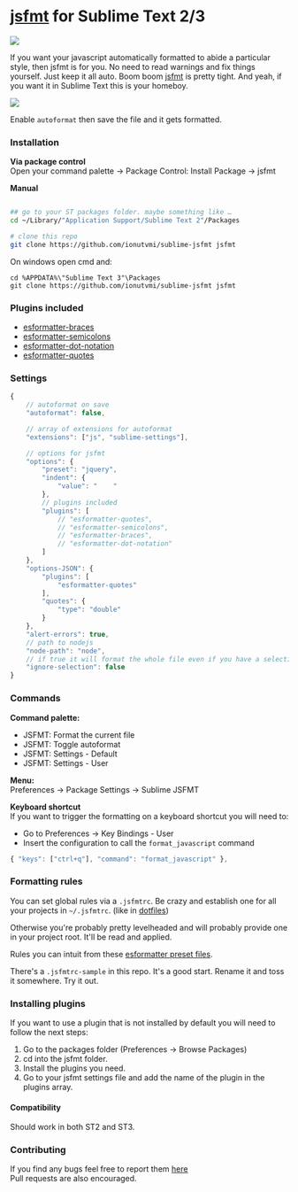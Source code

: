 [jsfmt](https://github.com/rdio/jsfmt) for Sublime Text 2/3
=================

![](https://david-dm.org/ionutvmi/sublime-jsfmt.svg)

If you want your javascript automatically formatted to abide a particular style, 
then jsfmt is for you.  No need to read warnings and fix things yourself. 
Just keep it all auto. Boom boom [jsfmt](https://github.com/rdio/jsfmt) is pretty tight. 
And yeah, if you want it in Sublime Text this is your homeboy.

![](http://i.imgur.com/zkBvQ6X.gif)

Enable `autoformat` then save the file and it gets formatted.

### Installation

**Via package control**  
Open your command palette -> Package Control: Install Package -> jsfmt

**Manual**
```bash

## go to your ST packages folder. maybe something like …
cd ~/Library/"Application Support/Sublime Text 2"/Packages

# clone this repo
git clone https://github.com/ionutvmi/sublime-jsfmt jsfmt
```

On windows open cmd and:
```
cd %APPDATA%\"Sublime Text 3"\Packages
git clone https://github.com/ionutvmi/sublime-jsfmt jsfmt
```

### Plugins included
- [esformatter-braces](https://github.com/pgilad/esformatter-braces)
- [esformatter-semicolons](https://github.com/bulyshko/esformatter-semicolons)
- [esformatter-dot-notation](https://github.com/pgilad/esformatter-dot-notation)
- [esformatter-quotes](https://github.com/millermedeiros/esformatter-quotes)


### Settings
```javascript
{
    // autoformat on save
    "autoformat": false,

    // array of extensions for autoformat
    "extensions": ["js", "sublime-settings"],

    // options for jsfmt
    "options": {
        "preset": "jquery",
        "indent": {
            "value": "    "
        },
        // plugins included
        "plugins": [
            // "esformatter-quotes",
            // "esformatter-semicolons",
            // "esformatter-braces",
            // "esformatter-dot-notation"
        ]
    },
    "options-JSON": {
        "plugins": [
            "esformatter-quotes"
        ],
        "quotes": {
            "type": "double"
        }
    },
    "alert-errors": true,
    // path to nodejs
    "node-path": "node",
    // if true it will format the whole file even if you have a selection active
    "ignore-selection": false
}

```

### Commands
**Command palette:**  

- JSFMT: Format the current file
- JSFMT: Toggle autoformat
- JSFMT: Settings - Default
- JSFMT: Settings - User

**Menu:**  
Preferences -> Package Settings -> Sublime JSFMT

**Keyboard shortcut**  
If you want to trigger the formatting on a keyboard shortcut you will need to:
- Go to Preferences -> Key Bindings - User
- Insert the configuration to call the `format_javascript` command
```js
{ "keys": ["ctrl+q"], "command": "format_javascript" },
```

### Formatting rules

You can set global rules via a `.jsfmtrc`. Be crazy and establish one for all your 
projects in `~/.jsfmtrc`. (like in [dotfiles](https://github.com/paulirish/dotfiles/blob/master/.jsfmtrc))

Otherwise you're probably pretty levelheaded and will probably provide one in your 
project root. It'll be read and applied.

Rules you can intuit from these [esformatter preset files](https://github.com/millermedeiros/esformatter/tree/master/lib/preset).

There's a `.jsfmtrc-sample` in this repo. It's a good start. Rename it and toss it 
somewhere. Try it out. 

### Installing plugins
If you want to use a plugin that is not installed by default you will need to follow the next steps:

1. Go to the packages folder (Preferences -> Browse Packages)  
2. cd into the jsfmt folder.  
3. Install the plugins you need.  
4. Go to your jsfmt settings file and add the name of the plugin in the plugins array.  

#### Compatibility 

Should work in both ST2 and ST3.


### Contributing

If you find any bugs feel free to report them [here](https://github.com/ionutvmi/sublime-jsfmt/issues)  
Pull requests are also encouraged.
